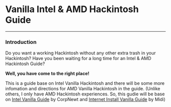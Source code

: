 # Vanilla Intel & AMD Hackintosh Guide
---

### Introduction

Do you want a working Hackintosh without any other extra trash in your Hackintosh? Have you been waiting for a long time for an Intel & AMD Hackintosh Guide? 

**Well, you have come to the right place!**

This is a guide base on Intel Vanilla Hackintosh and there will be some more infomation and directions for AMD Vanilla Hackintosh in the guide. (Unlike others, I only have AMD Hackintosh experiences. So, this gudie will be base on [Intel Vanilla Guide](https://hackintosh.gitbook.io/-r-hackintosh-vanilla-desktop-guide/) by CorpNewt and [Internet Install Vanilla Guide](https://internet-install.gitbook.io/macos-internet-install/) by Midi)